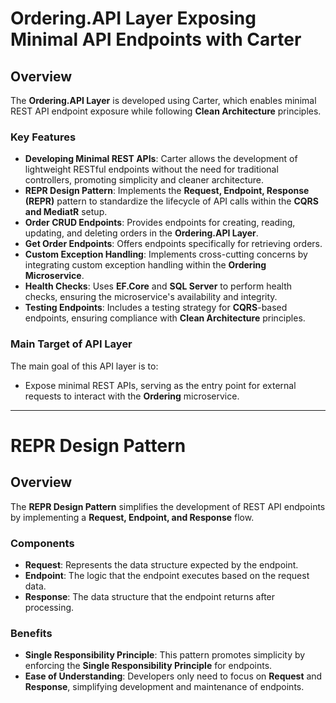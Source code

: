 # Ordering.API Layer Exposing Minimal API Endpoints with Carter

## Overview
The **Ordering.API Layer** is developed using Carter, which enables minimal REST API endpoint exposure while following **Clean Architecture** principles.

### Key Features
- **Developing Minimal REST APIs**: Carter allows the development of lightweight RESTful endpoints without the need for traditional controllers, promoting simplicity and cleaner architecture.
- **REPR Design Pattern**: Implements the **Request, Endpoint, Response (REPR)** pattern to standardize the lifecycle of API calls within the **CQRS and MediatR** setup.
- **Order CRUD Endpoints**: Provides endpoints for creating, reading, updating, and deleting orders in the **Ordering.API Layer**.
- **Get Order Endpoints**: Offers endpoints specifically for retrieving orders.
- **Custom Exception Handling**: Implements cross-cutting concerns by integrating custom exception handling within the **Ordering Microservice**.
- **Health Checks**: Uses **EF.Core** and **SQL Server** to perform health checks, ensuring the microservice's availability and integrity.
- **Testing Endpoints**: Includes a testing strategy for **CQRS**-based endpoints, ensuring compliance with **Clean Architecture** principles.

### Main Target of API Layer
The main goal of this API layer is to:
- Expose minimal REST APIs, serving as the entry point for external requests to interact with the **Ordering** microservice.

---

# REPR Design Pattern

## Overview
The **REPR Design Pattern** simplifies the development of REST API endpoints by implementing a **Request, Endpoint, and Response** flow.

### Components
- **Request**: Represents the data structure expected by the endpoint.
- **Endpoint**: The logic that the endpoint executes based on the request data.
- **Response**: The data structure that the endpoint returns after processing.

### Benefits
- **Single Responsibility Principle**: This pattern promotes simplicity by enforcing the **Single Responsibility Principle** for endpoints.
- **Ease of Understanding**: Developers only need to focus on **Request** and **Response**, simplifying development and maintenance of endpoints.